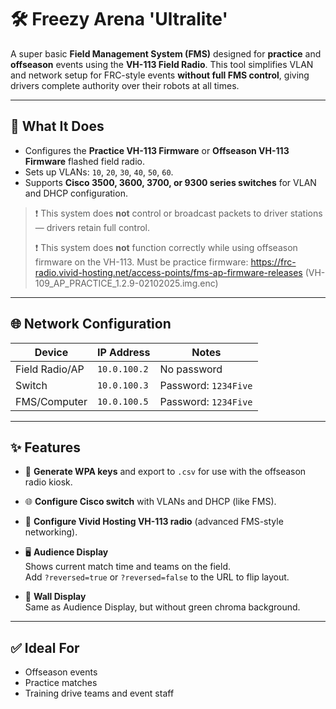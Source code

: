 # 🛠️ Freezy Arena 'Ultralite'

A super basic **Field Management System (FMS)** designed for **practice** and **offseason** events using the **VH-113 Field Radio**. This tool simplifies VLAN and network setup for FRC-style events **without full FMS control**, giving drivers complete authority over their robots at all times.

---

## 🔧 What It Does

- Configures the **Practice VH-113 Firmware** or **Offseason VH-113 Firmware** flashed field radio.
- Sets up VLANs: `10`, `20`, `30`, `40`, `50`, `60`.
- Supports **Cisco 3500, 3600, 3700, or 9300 series switches** for VLAN and DHCP configuration.

> ❗ This system does **not** control or broadcast packets to driver stations — drivers retain full control.
> 
> ❗ This system does **not** function correctly while using offseason firmware on the VH-113. Must be practice firmware: https://frc-radio.vivid-hosting.net/access-points/fms-ap-firmware-releases (VH-109_AP_PRACTICE_1.2.9-02102025.img.enc)

---

## 🌐 Network Configuration

| Device         | IP Address    | Notes                  |
|----------------|---------------|-------------------------|
| Field Radio/AP | `10.0.100.2`  | No password             |
| Switch         | `10.0.100.3`  | Password: `1234Five`    |
| FMS/Computer   | `10.0.100.5`  | Password: `1234Five`    |

---

## ✨ Features

- 🔑 **Generate WPA keys** and export to `.csv` for use with the offseason radio kiosk.
- 🌐 **Configure Cisco switch** with VLANs and DHCP (like FMS).
- 📡 **Configure Vivid Hosting VH-113 radio** (advanced FMS-style networking).
- 🖥️ **Audience Display**  
  Shows current match time and teams on the field.  
  Add `?reversed=true` or `?reversed=false` to the URL to flip layout.

- 🧱 **Wall Display**  
  Same as Audience Display, but without green chroma background.

---

## ✅ Ideal For

- Offseason events  
- Practice matches  
- Training drive teams and event staff
